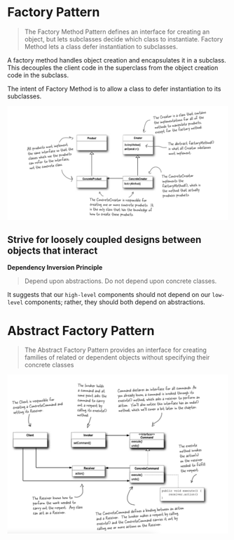 # Factory Pattern

>  The Factory Method Pattern defines an interface for creating an object,
> but lets subclasses decide which class to instantiate. 
> Factory Method lets a class defer instantiation to subclasses.

A factory method handles object creation and encapsulates it in a subclass.
This decouples the client code in the superclass from the object creation code in the subclass.

The intent of Factory Method is to allow a class to defer instantiation to its subclasses.

![img.png](../images/factory-pattern.png)


## Strive for loosely coupled designs between objects that interact

__Dependency Inversion Principle__
> Depend upon abstractions. Do not depend upon concrete classes.

It suggests that our `high-level` components should not depend on our `low-level` components; 
rather, they should both depend on abstractions.

# Abstract Factory Pattern

> The Abstract Factory Pattern provides an interface for creating families of related or dependent objects without specifying their concrete classes

![img.png](../images/img.png)